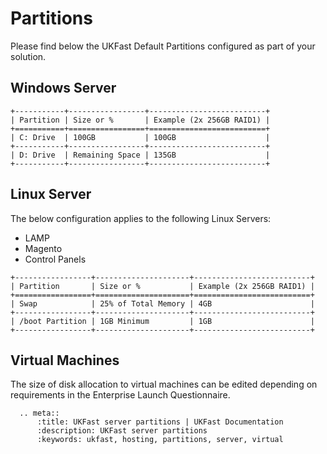 # Partitions

Please find below the UKFast Default Partitions configured as part of your solution. 

## Windows Server
```eval_rst
+-----------+-----------------+--------------------------+
| Partition | Size or %       | Example (2x 256GB RAID1) |
+===========+=================+==========================+
| C: Drive  | 100GB           | 100GB                    |
+-----------+-----------------+--------------------------+
| D: Drive  | Remaining Space | 135GB                    |
+-----------+-----------------+--------------------------+
```

## Linux Server

The below configuration applies to the following Linux Servers:
-	LAMP 
-	Magento
-	Control Panels 

```eval_rst
+-----------------+---------------------+--------------------------+
| Partition       | Size or %           | Example (2x 256GB RAID1) |
+=================+=====================+==========================+
| Swap            | 25% of Total Memory | 4GB                      |
+-----------------+---------------------+--------------------------+
| /boot Partition | 1GB Minimum         | 1GB                      |
+-----------------+---------------------+--------------------------+
```

## Virtual Machines

The size of disk allocation to virtual machines can be edited depending on requirements in the Enterprise Launch Questionnaire.

```eval_rst
  .. meta::
      :title: UKFast server partitions | UKFast Documentation
      :description: UKFast server partitions
      :keywords: ukfast, hosting, partitions, server, virtual
